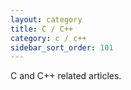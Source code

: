```yaml
---
layout: category
title: C / C++
category: c / c++
sidebar_sort_order: 101
---
```


C and C++ related articles.
